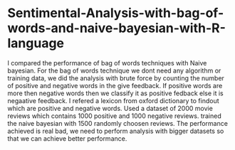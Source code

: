 # Sentimental-Analysis-with-bag-of-words-and-naive-bayesian-with-R-language
I compared the performance of bag of words techniques with Naive bayesian.
For the bag of words technique we dont need any algorithm or training data, we did the analysis with brute force by counting the number of positive and negative words in the give feedback. If positive words are more then negative words then we classify it as positive fedback else it is negaative feedback.
I refered a lexicon from oxford dictionary to findout which are positive and negative words.
Used a dataset of 2000 movie reviews which contains 1000 positive and 1000 negative reviews.
trained the naive bayesian with 1500 randomly choosen reviews.
The performance achieved is real bad, we need to perform analysis with bigger datasets so that we can achieve better performance.

